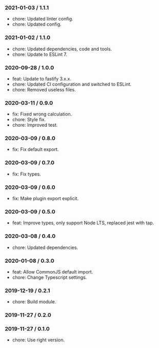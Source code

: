 ### 2021-01-03 / 1.1.1

- chore: Updated linter config.
- chore: Updated config.

### 2021-01-02 / 1.1.0

- chore: Updated dependencies, code and tools.
- chore: Update to ESLint 7.

### 2020-09-28 / 1.0.0

- feat: Update to fastify 3.x.x.
- chore: Updated CI configuration and switched to ESLint.
- chore: Removed useless files.

### 2020-03-11 / 0.9.0

- fix: Fixed wrong calculation.
- chore: Style fix.
- chore: Improved test.

### 2020-03-09 / 0.8.0

- fix: Fix default export.

### 2020-03-09 / 0.7.0

- fix: Fix types.

### 2020-03-09 / 0.6.0

- fix: Make plugin export explicit.

### 2020-03-09 / 0.5.0

- feat: Improve types, only support Node LTS, replaced jest with tap.

### 2020-03-08 / 0.4.0

- chore: Updated dependencies.

### 2020-01-08 / 0.3.0

- feat: Allow CommonJS default import.
- chore: Change Typescript settings.

### 2019-12-19 / 0.2.1

- chore: Build module.

### 2019-11-27 / 0.2.0


### 2019-11-27 / 0.1.0

- chore: Use right version.

